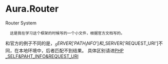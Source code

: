 Aura.Router
===========

Router System

      这是我在学习这个框架的时候写的一个小文件，根据官方文档写的。
 和官方的例子不同的是，$_SERVER['PATH_INFO']和$_SERVER['REQUEST_URI']不同，在本地环境中，后者匹配不到结果。
 具体区别请进<a href='http://stackoverflow.com/questions/279966/php-self-vs-path-info-vs-script-name-vs-request-uri'>PHP _SELF&PAHT_INFO&REQUEST_URI</a>
 
